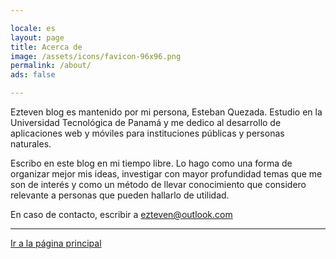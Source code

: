 ```yaml
---

locale: es
layout: page
title: Acerca de
image: /assets/icons/favicon-96x96.png
permalink: /about/
ads: false

---
```


Ezteven blog es mantenido por mi persona, Esteban Quezada. Estudio en la Universidad Tecnológica de Panamá y me dedico al desarrollo de aplicaciones web y móviles para instituciones públicas y personas naturales.

Escribo en este blog en mi tiempo libre. Lo hago como una forma de organizar mejor mis ideas, investigar con mayor profundidad temas que me son de interés y como un método de llevar conocimiento que considero relevante a personas que pueden hallarlo de utilidad.

En caso de contacto, escribir a [ezteven@outlook.com](mailto:ezteven@outlook.com)

---

<div class="pagination">
<a href="{{ site.data.i18n.url_prefix[page.locale] }}/" class="paginate-btn">Ir a la página principal</a>
</div>